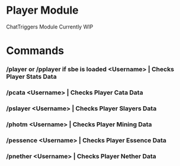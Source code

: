 # Player Module
ChatTriggers Module Currently WIP

# Commands
### /player or /pplayer if sbe is loaded \<Username> | Checks Player Stats Data
### /pcata \<Username> | Checks Player Cata Data
### /pslayer \<Username> | Checks Player Slayers Data
### /photm \<Username> | Checks Player Mining Data
### /pessence \<Username> | Checks Player Essence Data
### /pnether \<Username> | Checks Player Nether Data
